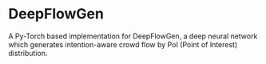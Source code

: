# DeepFlowGen
A Py-Torch based implementation for DeepFlowGen, a deep neural network which generates intention-aware crowd flow by PoI (Point of Interest) distribution.
